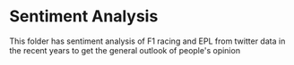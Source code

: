 # Sentiment Analysis

This folder has sentiment analysis of F1 racing and EPL from twitter data in the recent years to get the general outlook of people's opinion
